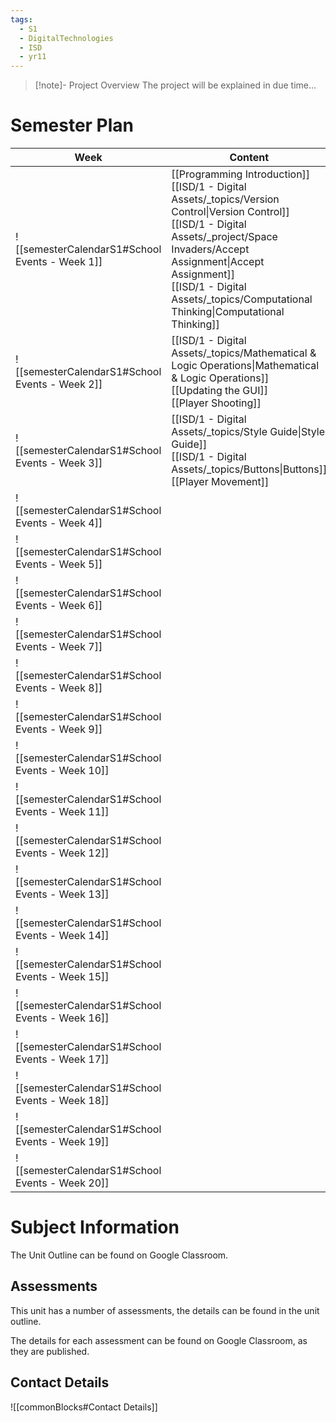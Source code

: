 ```yaml
---
tags:
  - S1
  - DigitalTechnologies
  - ISD
  - yr11
---
```

> [!note]- Project Overview
> The project will be explained in due time...


# Semester Plan

| Week                                            | Content                                                                                                                                                                                                                                                                             | Submissions |
| ----------------------------------------------- | ----------------------------------------------------------------------------------------------------------------------------------------------------------------------------------------------------------------------------------------------------------------------------------- | ----------- |
| ![[semesterCalendarS1#School Events - Week 1]]  | [[Programming Introduction]]<br>[[ISD/1 - Digital Assets/_topics/Version Control\|Version Control]]<br>[[ISD/1 - Digital Assets/_project/Space Invaders/Accept Assignment\|Accept Assignment]]<br>[[ISD/1 - Digital Assets/_topics/Computational Thinking\|Computational Thinking]] |             |
| ![[semesterCalendarS1#School Events - Week 2]]  | [[ISD/1 - Digital Assets/_topics/Mathematical & Logic Operations\|Mathematical & Logic Operations]]<br>[[Updating the GUI]]<br>[[Player Shooting]]                                                                                                                                  |             |
| ![[semesterCalendarS1#School Events - Week 3]]  | [[ISD/1 - Digital Assets/_topics/Style Guide\|Style Guide]]<br>[[ISD/1 - Digital Assets/_topics/Buttons\|Buttons]]<br>[[Player Movement]]                                                                                                                                           |             |
| ![[semesterCalendarS1#School Events - Week 4]]  |                                                                                                                                                                                                                                                                                     |             |
| ![[semesterCalendarS1#School Events - Week 5]]  |                                                                                                                                                                                                                                                                                     |             |
| ![[semesterCalendarS1#School Events - Week 6]]  |                                                                                                                                                                                                                                                                                     |             |
| ![[semesterCalendarS1#School Events - Week 7]]  |                                                                                                                                                                                                                                                                                     |             |
| ![[semesterCalendarS1#School Events - Week 8]]  |                                                                                                                                                                                                                                                                                     |             |
| ![[semesterCalendarS1#School Events - Week 9]]  |                                                                                                                                                                                                                                                                                     |             |
| ![[semesterCalendarS1#School Events - Week 10]] |                                                                                                                                                                                                                                                                                     |             |
| ![[semesterCalendarS1#School Events - Week 11]] |                                                                                                                                                                                                                                                                                     |             |
| ![[semesterCalendarS1#School Events - Week 12]] |                                                                                                                                                                                                                                                                                     |             |
| ![[semesterCalendarS1#School Events - Week 13]] |                                                                                                                                                                                                                                                                                     |             |
| ![[semesterCalendarS1#School Events - Week 14]] |                                                                                                                                                                                                                                                                                     |             |
| ![[semesterCalendarS1#School Events - Week 15]] |                                                                                                                                                                                                                                                                                     |             |
| ![[semesterCalendarS1#School Events - Week 16]] |                                                                                                                                                                                                                                                                                     |             |
| ![[semesterCalendarS1#School Events - Week 17]] |                                                                                                                                                                                                                                                                                     |             |
| ![[semesterCalendarS1#School Events - Week 18]] |                                                                                                                                                                                                                                                                                     |             |
| ![[semesterCalendarS1#School Events - Week 19]] |                                                                                                                                                                                                                                                                                     |             |
| ![[semesterCalendarS1#School Events - Week 20]] |                                                                                                                                                                                                                                                                                     |             |

# Subject Information

The Unit Outline can be found on Google Classroom.

## Assessments

This unit has a number of assessments, the details can be found in the unit outline.

The details for each assessment can be found on Google Classroom, as they are published.

## Contact Details

![[commonBlocks#Contact Details]]

